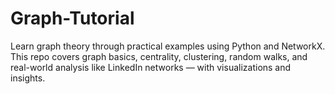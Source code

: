 # Graph-Tutorial
Learn graph theory through practical examples using Python and NetworkX. This repo covers graph basics, centrality, clustering, random walks, and real-world analysis like LinkedIn networks — with visualizations and insights.
